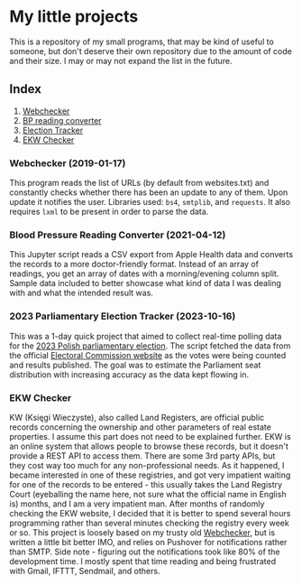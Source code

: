 # My little projects
This is a repository of my small programs, that may be kind of useful to someone, but don't deserve their own repository due to the amount of code and their size.
I may or may not expand the list in the future.
## Index
1. [Webchecker](#WEBCHECKER)
2. [BP reading converter](#BPCONVERTER)
3. [Election Tracker](#ELECTION)
4. [EKW Checker](#EKWCHECKER)

<a name="WEBCHECKER"><h3>Webchecker (2019-01-17)</h3></a>
This program reads the list of URLs (by default from websites.txt) and constantly checks whether there has been an update to any of them. Upon update it notifies the user.
Libraries used: `bs4`, `smtplib`, and `requests`. It also requires `lxml` to be present in order to parse the data.

<a name="BPCONVERTER"><h3>Blood Pressure Reading Converter (2021-04-12)</h3></a>
This Jupyter script reads a CSV export from Apple Health data and converts the records to a more doctor-friendly format. Instead of an array of readings, you get an array of dates with a morning/evening column split.
Sample data included to better showcase what kind of data I was dealing with and what the intended result was.

<a name="ELECTION"><h3>2023 Parliamentary Election Tracker (2023-10-16)</h3></a>
This was a 1-day quick project that aimed to collect real-time polling data for the <a href="https://en.wikipedia.org/wiki/2023_Polish_parliamentary_election">2023 Polish parliamentary election</a>. The script fetched the data from the official <a href="https://wybory.gov.pl/sejmsenat2023/pl/sejm/wynik/pl">Electoral Commission website</a> as the votes were being counted and results published. The goal was to estimate the Parliament seat distribution with increasing accuracy as the data kept flowing in.

<a name="EKWCHECKER"><h3>EKW Checker</h3></a>
KW (Księgi Wieczyste), also called Land Registers, are official public records concerning the ownership and other parameters of real estate properties. I assume this part does not need to be explained further.
EKW is an online system that allows people to browse these records, but it doesn't provide a REST API to access them. There are some 3rd party APIs, but they cost way too much for any non-professional needs.
As it happened, I became interested in one of these registries, and got very impatient waiting for one of the records to be entered - this usually takes the Land Registry Court (eyeballing the name here, not sure what the official name in English is) months, and I am a very impatient man. After months of randomly checking the EKW website, I decided that it is better to spend several hours programming rather than several minutes checking the registry every week or so.
This project is loosely based on my trusty old [Webchecker](#WEBCHECKER), but is written a little bit better IMO, and relies on Pushover for notifications rather than SMTP.
Side note - figuring out the notifications took like 80% of the development time. I mostly spent that time reading and being frustrated with Gmail, IFTTT, Sendmail, and others.
